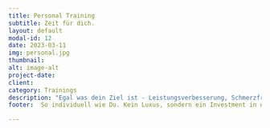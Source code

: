 ```yaml
---
title: Personal Training
subtitle: Zeit für dich.
layout: default
modal-id: 12
date: 2023-03-11
img: personal.jpg
thumbnail: 
alt: image-alt
project-date: 
client: 
category: Trainings
description: "Egal was dein Ziel ist - Leistungsverbesserung, Schmerzfreiheit, Rückenkräfitigung oder Mobilisierung - ich gehe den Weg mit dir. No excuses und die Einstellung, dass die richtige Bewegung entscheidend ist, sind der erste Meilenstein. Erstanamnese und Zieldefinition, fünf betreute Einheiten, maßgeschneiderte Trainingspläne, Erfolgskontrolle"
footer:  So individuell wie Du. Kein Luxus, sondern ein Investment in deinen Körper und deine Gesundheit.

---
```

